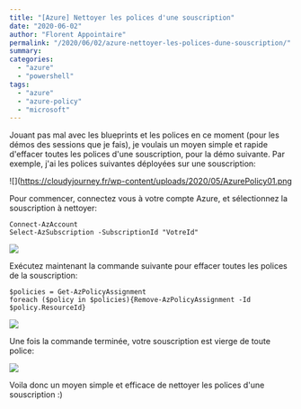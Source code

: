 ```yaml
---
title: "[Azure] Nettoyer les polices d'une souscription"
date: "2020-06-02"
author: "Florent Appointaire"
permalink: "/2020/06/02/azure-nettoyer-les-polices-dune-souscription/"
summary: 
categories: 
  - "azure"
  - "powershell"
tags: 
  - "azure"
  - "azure-policy"
  - "microsoft"
---
```

Jouant pas mal avec les blueprints et les polices en ce moment (pour les démos des sessions que je fais), je voulais un moyen simple et rapide d'effacer toutes les polices d'une souscription, pour la démo suivante. Par exemple, j'ai les polices suivantes déployées sur une souscription:

![](https://cloudyjourney.fr/wp-content/uploads/2020/05/AzurePolicy01.png

Pour commencer, connectez vous à votre compte Azure, et sélectionnez la souscription à nettoyer:

```
Connect-AzAccount
Select-AzSubscription -SubscriptionId "VotreId"
```

![](https://cloudyjourney.fr/wp-content/uploads/2020/05/AzurePolicy02.png)

Exécutez maintenant la commande suivante pour effacer toutes les polices de la souscription:

```
$policies = Get-AzPolicyAssignment
foreach ($policy in $policies){Remove-AzPolicyAssignment -Id $policy.ResourceId}
```

![](https://cloudyjourney.fr/wp-content/uploads/2020/05/AzurePolicy03.png)

Une fois la commande terminée, votre souscription est vierge de toute police:

![](https://cloudyjourney.fr/wp-content/uploads/2020/05/AzurePolicy04.png)

Voila donc un moyen simple et efficace de nettoyer les polices d'une souscription :)
